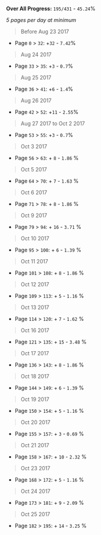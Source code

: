 **Over All Progress:** `195/431` - `45.24`%

*5 pages per day at minimum*

> Before Aug 23 2017
  * Page `0` > `32`: +`32` - `7.42`%
> Aug 24 2017
  * Page `33` > `35`: +`3` - `0.7`%
> Aug 25 2017
  * Page `36` > `41`: +`6` - `1.4`%
> Aug 26 2017
  * Page `42` > `52`: +`11` - `2.55`%
> Aug 27 2017 to Oct 2 2017
  * Page `53` > `55`: +`3` - `0.7`%
> Oct 3 2017
  * Page `56` >  `63`: + `8` - `1.86` %
> Oct 5 2017
  * Page `64` >  `70`: + `7` - `1.63` %
> Oct 6 2017
  * Page `71` >  `78`: + `8` - `1.86` %
> Oct 9 2017
  * Page `79` >  `94`: + `16` - `3.71` %
> Oct 10 2017
  * Page `95` >  `100`: + `6` - `1.39` %
> Oct 11 2017
  * Page `101` >  `108`: + `8` - `1.86` %
> Oct 12 2017
  * Page `109` >  `113`: + `5` - `1.16` %
> Oct 13 2017
  * Page `114` >  `120`: + `7` - `1.62` %
> Oct 16 2017
  * Page `121` >  `135`: + `15` - `3.48` %
> Oct 17 2017
  * Page `136` >  `143`: + `8` - `1.86` %
> Oct 18 2017
  * Page `144` >  `149`: + `6` - `1.39` %
> Oct 19 2017
  * Page `150` >  `154`: + `5` - `1.16` %
> Oct 20 2017
  * Page `155` >  `157`: + `3` - `0.69` %
> Oct 21 2017
  * Page `158` >  `167`: + `10` - `2.32` %
> Oct 23 2017
  * Page `168` >  `172`: + `5` - `1.16` %
> Oct 24 2017
  * Page `173` >  `181`: + `9` - `2.09` %
> Oct 25 2017
  * Page `182` >  `195`: + `14` - `3.25` %
